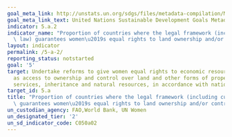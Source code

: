 ```yaml
---
goal_meta_link: http://unstats.un.org/sdgs/files/metadata-compilation/Metadata-Goal-5.pdf
goal_meta_link_text: United Nations Sustainable Development Goals Metadata (pdf 634kB)
indicator: 5.a.2
indicator_name: "Proportion of countries where the legal framework (including customary\
  \ law) guarantees women\u2019s equal rights to land ownership and/or control"
layout: indicator
permalink: /5-a-2/
reporting_status: notstarted
goal: '5'
target: Undertake reforms to give women equal rights to economic resources, as well
  as access to ownership and control over land and other forms of property, financial
  services, inheritance and natural resources, in accordance with national laws
target_id: 5.a
title: "Proportion of countries where the legal framework (including customary law)\
  \ guarantees women\u2019s equal rights to land ownership and/or control"
un_custodian_agency: FAO,World Bank, UN Women
un_designated_tier: '2'
un_sd_indicator_code: C050a02
---
```

